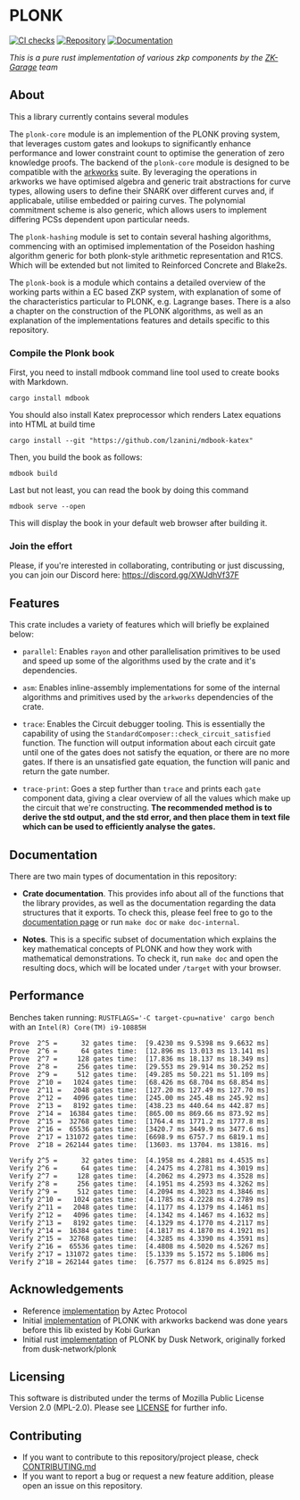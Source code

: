 # PLONK
[![CI checks](https://github.com/ZK-Garage/plonk/actions/workflows/ci.yml/badge.svg)](https://github.com/ZK-Garage/plonk/actions/workflows/ci.yml)
[![Repository](https://img.shields.io/badge/github-plonk-blueviolet?logo=github)](https://github.com/ZK-Garage/plonk)
[![Documentation](https://img.shields.io/badge/docs-plonk-blue?logo=rust)](https://docs.rs/plonk/)

_This is a pure rust implementation of various zkp components by the [ZK-Garage](https://github.com/ZK-Garage) team_

## About
This a library currently contains several modules  

The `plonk-core` module is an implemention of the PLONK proving system, that leverages custom gates and lookups to significantly enhance performance and lower constraint count to optimise the generation of zero knowledge proofs. The backend of the `plonk-core` module is designed to be compatible with the [arkworks](https://github.com/arkworks-rs) suite. By leveraging the operations in arkworks we have optimised algebra and generic trait abstractions for curve types, allowing users to define their SNARK over different curves and, if applicabale, utilise embedded or pairing curves. The polynomial commitment scheme is also generic, which allows users to implement differing PCSs dependent upon particular needs. 

The `plonk-hashing` module is set to contain several hashing algorithms, commencing with an optimised implementation of the Poseidon hashing algorithm generic for both plonk-style arithmetic representation and R1CS. Which will be extended but not limited to Reinforced Concrete and Blake2s.  

The `plonk-book` is a module which contains a detailed overview of the working parts within a EC based ZKP system, with explanation of some of the characteristics particular to PLONK, e.g. Lagrange bases. There is a also a chapter on the construction of the PLONK algorithms, as well as an explanation of the implementations features and details specific to this repository. 
### Compile the Plonk book
First, you need to install mdbook command line tool used to create books with Markdown.

```cargo install mdbook```



You should also install Katex preprocessor which renders Latex equations into HTML at build time

```cargo install --git "https://github.com/lzanini/mdbook-katex"```


Then, you build the book as follows:

```mdbook build```
 
Last but not least, you can read the book by doing this command 

```mdbook serve --open```

This will display the book in your default web browser after building it.



### Join the effort

Please, if you're interested in collaborating, contributing or just discussing, you can join our Discord here: <https://discord.gg/XWJdhVf37F>

## Features

This crate includes a variety of features which will briefly be explained below:

- `parallel`: Enables `rayon` and other parallelisation primitives to be used and speed up some of the algorithms used by the crate and it's dependencies.

- `asm`: Enables inline-assembly implementations for some of the internal algorithms and primitives used by the `arkworks` dependencies of the crate.

- `trace`: Enables the Circuit debugger tooling. This is essentially the capability of using the `StandardComposer::check_circuit_satisfied` function. The function will output information about each circuit gate until one of the gates does not satisfy the equation, or there are no more gates. If there is an unsatisfied gate equation, the function will panic and return the gate number.

- `trace-print`: Goes a step further than `trace` and prints each `gate` component data, giving a clear overview of all the values which make up the circuit that we're constructing. __The recommended method is to derive the std output, and the std error, and then place them in text file which can be used to efficiently analyse the gates.__

## Documentation

There are two main types of documentation in this repository:

- **Crate documentation**. This provides info about all of the functions that the library provides, as well
  as the documentation regarding the data structures that it exports. To check this, please feel free to go to
  the [documentation page](https://docs.rs/ark-plonk/) or run `make doc` or `make doc-internal`.

- **Notes**. This is a specific subset of documentation which explains the key mathematical concepts
  of PLONK and how they work with mathematical demonstrations. To check it, run `make doc` and open the resulting docs,
  which will be located under `/target` with your browser.

## Performance

Benches taken running: `RUSTFLAGS='-C target-cpu=native' cargo bench` with an `Intel(R) Core(TM) i9-10885H`

```
Prove  2^5 =      32 gates time:  [9.4230 ms 9.5398 ms 9.6632 ms]
Prove  2^6 =      64 gates time:  [12.896 ms 13.013 ms 13.141 ms]
Prove  2^7 =     128 gates time:  [17.836 ms 18.137 ms 18.349 ms]
Prove  2^8 =     256 gates time:  [29.553 ms 29.914 ms 30.252 ms]
Prove  2^9 =     512 gates time:  [49.285 ms 50.221 ms 51.109 ms]
Prove  2^10 =   1024 gates time:  [68.426 ms 68.704 ms 68.854 ms]
Prove  2^11 =   2048 gates time:  [127.20 ms 127.49 ms 127.70 ms]
Prove  2^12 =   4096 gates time:  [245.00 ms 245.48 ms 245.92 ms]
Prove  2^13 =   8192 gates time:  [438.23 ms 440.64 ms 442.87 ms]
Prove  2^14 =  16384 gates time:  [865.00 ms 869.66 ms 873.92 ms]
Prove  2^15 =  32768 gates time:  [1764.4 ms 1771.2 ms 1777.8 ms]
Prove  2^16 =  65536 gates time:  [3420.7 ms 3449.9 ms 3477.6 ms]
Prove  2^17 = 131072 gates time:  [6698.9 ms 6757.7 ms 6819.1 ms]
Prove  2^18 = 262144 gates time:  [13603. ms 13704. ms 13816. ms]

Verify 2^5 =      32 gates time:  [4.1958 ms 4.2881 ms 4.4535 ms]
Verify 2^6 =      64 gates time:  [4.2475 ms 4.2781 ms 4.3019 ms]
Verify 2^7 =     128 gates time:  [4.2062 ms 4.2973 ms 4.3528 ms]
Verify 2^8 =     256 gates time:  [4.1951 ms 4.2593 ms 4.3262 ms]
Verify 2^9 =     512 gates time:  [4.2094 ms 4.3023 ms 4.3846 ms]
Verify 2^10 =   1024 gates time:  [4.1785 ms 4.2228 ms 4.2789 ms]
Verify 2^11 =   2048 gates time:  [4.1177 ms 4.1379 ms 4.1461 ms]
Verify 2^12 =   4096 gates time:  [4.1342 ms 4.1467 ms 4.1632 ms]
Verify 2^13 =   8192 gates time:  [4.1329 ms 4.1770 ms 4.2117 ms]
Verify 2^14 =  16384 gates time:  [4.1817 ms 4.1870 ms 4.1921 ms]
Verify 2^15 =  32768 gates time:  [4.3285 ms 4.3390 ms 4.3591 ms]
Verify 2^16 =  65536 gates time:  [4.4808 ms 4.5020 ms 4.5267 ms]
Verify 2^17 = 131072 gates time:  [5.1339 ms 5.1572 ms 5.1806 ms]
Verify 2^18 = 262144 gates time:  [6.7577 ms 6.8124 ms 6.8925 ms]
```

## Acknowledgements

- Reference [implementation](https://github.com/AztecProtocol/barretenberg) by Aztec Protocol
- Initial [implementation](https://github.com/kobigurk/plonk/tree/kobigurk/port_to_zexe) of PLONK with arkworks backend was done years before this lib existed by Kobi Gurkan
- Initial rust [implementation](https://github.com/dusk-network/plonk) of PLONK by Dusk Network, originally forked from dusk-network/plonk 

## Licensing

This software is distributed under the terms of Mozilla Public License Version 2.0 (MPL-2.0). Please see [LICENSE](https://github.com/ZK-Garage/plonk/blob/master/LICENSE) for further info.

## Contributing
- If you want to contribute to this repository/project please, check [CONTRIBUTING.md](./CONTRIBUTING.md)
- If you want to report a bug or request a new feature addition, please open an issue on this repository.


